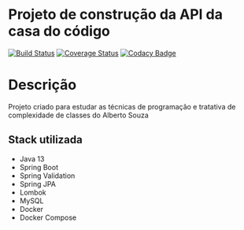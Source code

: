 # Projeto de construção da API da casa do código
[![Build Status](https://travis-ci.com/viniciusufop/vfs-api-cdc.svg?branch=master)](https://travis-ci.com/github/viniciusufop/vfs-api-cdc)
[![Coverage Status](https://coveralls.io/repos/github/viniciusufop/vfs-api-cdc/badge.svg?branch=master)](https://coveralls.io/github/viniciusufop/vfs-api-cdc?branch=master)
[![Codacy Badge](https://api.codacy.com/project/badge/Grade/e1207dfa12fb4e6aaac6adb000de1ad7)](https://app.codacy.com/manual/viniciusufop/vfs-api-cdc?utm_source=github.com&utm_medium=referral&utm_content=viniciusufop/vfs-api-cdc&utm_campaign=Badge_Grade_Dashboard)

# Descrição
Projeto criado para estudar as técnicas de programação e tratativa de complexidade de classes do Alberto Souza

## Stack utilizada
 * Java 13
 * Spring Boot
 * Spring Validation
 * Spring JPA
 * Lombok
 * MySQL
 * Docker
 * Docker Compose
 
